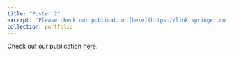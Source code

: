 ```yaml
---
title: "Poster 2"
excerpt: "Please check our publication [here](https://link.springer.com/chapter/10.1007/978-3-031-25082-8_22). <br/><img src='/files/portfolio/poster2.png'>"
collection: portfolio
---
```


Check out our publication [here](https://link.springer.com/chapter/10.1007/978-3-031-25082-8_22).
